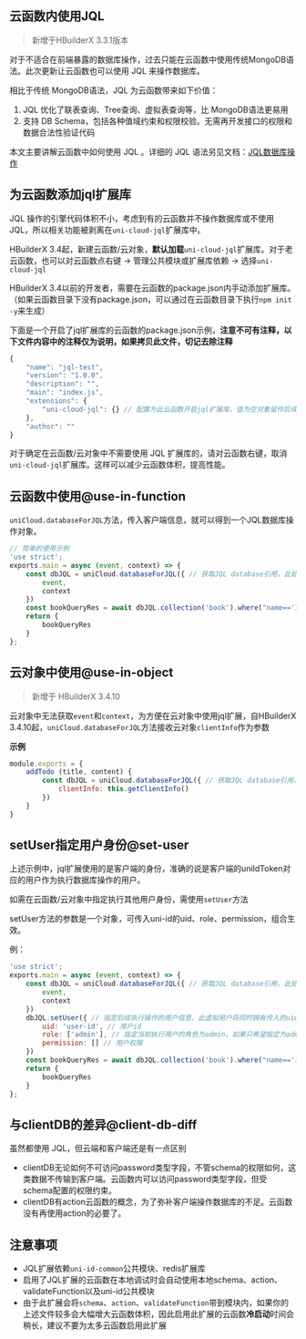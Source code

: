 ## 云函数内使用JQL

> 新增于HBuilderX 3.3.1版本

对于不适合在前端暴露的数据库操作，过去只能在云函数中使用传统MongoDB语法。此次更新让云函数也可以使用 JQL 来操作数据库。

相比于传统 MongoDB语法，JQL 为云函数带来如下价值：

1. JQL 优化了联表查询、Tree查询、虚拟表查询等，比 MongoDB语法更易用
2. 支持 DB Schema，包括各种值域约束和权限校验。无需再开发接口的权限和数据合法性验证代码

本文主要讲解云函数中如何使用 JQL 。详细的 JQL 语法另见文档：[JQL数据库操作](uniCloud/jql.md)

## 为云函数添加jql扩展库

JQL 操作的引擎代码体积不小，考虑到有的云函数并不操作数据库或不使用JQL，所以相关功能被剥离在`uni-cloud-jql`扩展库中。

HBuilderX 3.4起，新建云函数/云对象，**默认加载**`uni-cloud-jql`扩展库。对于老云函数，也可以对云函数点右键 -> 管理公共模块或扩展库依赖 -> 选择`uni-cloud-jql`

HBuilderX 3.4以前的开发者，需要在云函数的package.json内手动添加扩展库。（如果云函数目录下没有package.json，可以通过在云函数目录下执行`npm init -y`来生成）

下面是一个开启了jql扩展库的云函数的package.json示例，**注意不可有注释，以下文件内容中的注释仅为说明，如果拷贝此文件，切记去除注释**

```js
{
	"name": "jql-test",
	"version": "1.0.0",
	"description": "",
	"main": "index.js",
	"extensions": {
		"uni-cloud-jql": {} // 配置为此云函数开启jql扩展库，值为空对象留作后续追加参数，暂无内容
	},
	"author": ""
}
```

对于确定在云函数/云对象中不需要使用 JQL 扩展库的，请对云函数右键，取消`uni-cloud-jql`扩展库。这样可以减少云函数体积，提高性能。

## 云函数中使用@use-in-function

`uniCloud.databaseForJQL`方法，传入客户端信息，就可以得到一个JQL数据库操作对象。

```js
// 简单的使用示例
'use strict';
exports.main = async (event, context) => {
	const dbJQL = uniCloud.databaseForJQL({ // 获取JQL database引用，此处需要传入云函数的event和context，必传
		event,
		context 
	})
	const bookQueryRes = await dbJQL.collection('book').where("name=='三国演义'").get() // 直接执行数据库操作
	return {
		bookQueryRes
	}
};
```

## 云对象中使用@use-in-object

> 新增于 HBuilderX 3.4.10

云对象中无法获取`event`和`context`，为方便在云对象中使用jql扩展，自HBuilderX 3.4.10起，`uniCloud.databaseForJQL`方法接收云对象`clientInfo`作为参数

**示例**

```js
module.exports = {
	addTodo (title, content) {
		const dbJQL = uniCloud.databaseForJQL({ // 获取JQL database引用，此处需要传入云对象的clientInfo
			clientInfo: this.getClientInfo()
		})
	}
}
```


## setUser指定用户身份@set-user

上述示例中，jql扩展使用的是客户端的身份，准确的说是客户端的uniIdToken对应的用户作为执行数据库操作的用户。

如需在云函数/云对象中指定执行其他用户身份，需使用`setUser`方法

setUser方法的参数是一个对象，可传入uni-id的uid、role、permission，组合生效。

例：

```js
'use strict';
exports.main = async (event, context) => {
	const dbJQL = uniCloud.databaseForJQL({ // 获取JQL database引用，此处需要传入云函数的event和context
		event,
		context
	})
	dbJQL.setUser({ // 指定后续执行操作的用户信息，此虚拟用户将同时拥有传入的uid、role、permission
		uid: 'user-id', // 用户id
		role: ['admin'], // 指定当前执行用户的角色为admin。如果只希望指定为admin身份，可以删除uid和permission字段
		permission: [] // 用户权限
	})
	const bookQueryRes = await dbJQL.collection('book').where("name=='三国演义'").get() // 直接执行数据库操作
	return {
		bookQueryRes
	}
};
```


## 与clientDB的差异@client-db-diff

虽然都使用 JQL，但云端和客户端还是有一点区别

- clientDB无论如何不可访问password类型字段，不管schema的权限如何，这类数据不传输到客户端。云函数内可以访问password类型字段，但受schema配置的权限约束。
- clientDB有action云函数的概念，为了弥补客户端操作数据库的不足。云函数没有再使用action的必要了。

## 注意事项

- JQL扩展依赖`uni-id-common`公共模块、redis扩展库
- 启用了JQL扩展的云函数在本地调试时会自动使用本地schema、action、validateFunction以及uni-id公共模块
- 由于此扩展会将`schema`、`action`、`validateFunction`带到模块内，如果你的上述文件较多会大幅增大云函数体积，因此启用此扩展的云函数**冷启动**时间会稍长，建议不要为太多云函数启用此扩展
